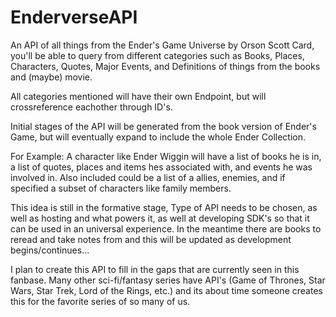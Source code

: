 # EnderverseAPI
An API of all things from the Ender's Game Universe by Orson Scott Card, you'll be able to query from different categories such as Books, Places, Characters, Quotes, Major Events, and Definitions of things from the books and (maybe) movie.

All categories mentioned will have their own Endpoint, but will crossreference eachother through ID's.

Initial stages of the API will be generated from the book version of Ender's Game, but will eventually expand to include the whole Ender Collection.

For Example: A character like Ender Wiggin will have a list of books he is in, a list of quotes, places and items hes associated with, and events he was involved in. Also included could be a list of a allies, enemies, and if specified a subset of characters like family members.

This idea is still in the formative stage, Type of API needs to be chosen, as well as hosting and what powers it, as well at developing SDK's so that it can be used in an universal experience. In the meantime there are books to reread and take notes from and this will be updated as development begins/continues...

I plan to create this API to fill in the gaps that are currently seen in this fanbase. Many other sci-fi/fantasy series have API's (Game of Thrones, Star Wars, Star Trek, Lord of the Rings, etc.) and its about time someone creates this for the favorite series of so many of us.
